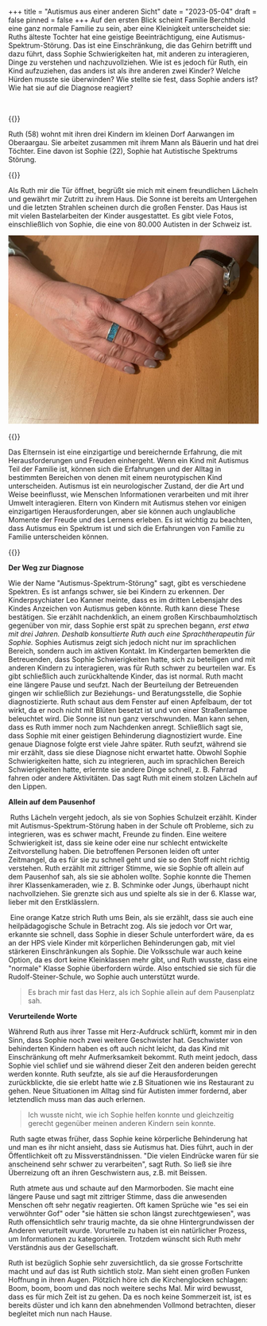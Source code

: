 +++
title = "Autismus aus einer anderen Sicht"
date = "2023-05-04"
draft = false
pinned = false
+++
 Auf den ersten Blick scheint Familie Berchthold eine ganz normale Familie zu sein, aber eine Kleinigkeit unterscheidet sie: Ruths älteste Tochter hat eine geistige Beeinträchtigung, eine Autismus-Spektrum-Störung. Das ist eine Einschränkung, die das Gehirn betrifft und dazu führt, dass Sophie Schwierigkeiten hat, mit anderen zu interagieren, Dinge zu verstehen und nachzuvollziehen. Wie ist es jedoch für Ruth, ein Kind aufzuziehen, das anders ist als ihre anderen zwei Kinder? Welche Hürden musste sie überwinden? Wie stellte sie fest, dass Sophie anders ist? Wie hat sie auf die Diagnose reagiert? 

 <!--StartFragment-->

{{<box>}}

<!--EndFragment-->Ruth (58) wohnt mit ihren drei Kindern im kleinen Dorf Aarwangen im Oberaargau. Sie  arbeitet zusammen mit ihrem Mann als Bäuerin und hat drei Töchter. Eine davon ist Sophie (22), Sophie hat Autistische Spektrums Störung. <!--StartFragment-->

{{</box>}}

<!--EndFragment-->

Als Ruth mir die Tür öffnet, begrüßt sie mich mit einem freundlichen Lächeln und gewährt mir Zutritt zu ihrem Haus. Die Sonne ist bereits am Untergehen und die letzten Strahlen scheinen durch die großen Fenster. Das Haus ist mit vielen Bastelarbeiten der Kinder ausgestattet. Es gibt viele Fotos, einschließlich von Sophie, die eine von 80.000 Autisten in der Schweiz ist.

![@Foto von Leonie Schüpbach. Die Hände von Ruth B.](whatsapp-bild-2023-05-05-um-15.03.49.jpg)

<!--StartFragment-->

{{<box>}}

Das Elternsein ist eine einzigartige und bereichernde Erfahrung, die mit Herausforderungen und Freuden einhergeht. Wenn ein Kind mit Autismus Teil der Familie ist, können sich die Erfahrungen und der Alltag in bestimmten Bereichen von denen mit einem neurotypischen Kind unterscheiden. Autismus ist ein neurologischer Zustand, der die Art und Weise beeinflusst, wie Menschen Informationen verarbeiten und mit ihrer Umwelt interagieren. Eltern von Kindern mit Autismus stehen vor einigen einzigartigen Herausforderungen, aber sie können auch unglaubliche Momente der Freude und des Lernens erleben. Es ist wichtig zu beachten, dass Autismus ein Spektrum ist und sich die Erfahrungen von Familie zu Familie unterscheiden können.

{{</box>}}



<!--EndFragment-->

**Der Weg zur Diagnose**

Wie der Name "Autismus-Spektrum-Störung" sagt, gibt es verschiedene Spektren. Es ist anfangs schwer, sie bei Kindern zu erkennen. Der Kinderpsychiater Leo Kanner meinte, dass es im dritten Lebensjahr des Kindes Anzeichen von Autismus geben könnte. Ruth kann diese These bestätigen. Sie erzählt nachdenklich, an einem großen Kirschbaumholztisch gegenüber von mir, dass Sophie erst spät zu sprechen begann, *erst etwa mit drei Jahren. Deshalb konsultierte Ruth auch eine Sprachtherapeutin für Sophie.* Sophies Autismus zeigt sich jedoch nicht nur im sprachlichen Bereich, sondern auch im aktiven Kontakt. Im Kindergarten bemerkten die Betreuenden, dass Sophie Schwierigkeiten hatte, sich zu beteiligen und mit anderen Kindern zu interagieren, was für Ruth schwer zu beurteilen war. Es gibt schließlich auch zurückhaltende Kinder, das ist normal. Ruth macht eine längere Pause und seufzt. Nach der Beurteilung der Betreuenden gingen wir schließlich zur Beziehungs- und Beratungsstelle, die Sophie diagnostizierte. Ruth schaut aus dem Fenster auf einen Apfelbaum, der tot wirkt, da er noch nicht mit Blüten besetzt ist und von einer Straßenlampe beleuchtet wird. Die Sonne ist nun ganz verschwunden. Man kann sehen, dass es Ruth immer noch zum Nachdenken anregt. Schließlich sagt sie, dass Sophie mit einer geistigen Behinderung diagnostiziert wurde. Eine genaue Diagnose folgte erst viele Jahre später. Ruth seufzt, während sie mir erzählt, dass sie diese Diagnose nicht erwartet hatte. Obwohl Sophie Schwierigkeiten hatte, sich zu integrieren, auch im sprachlichen Bereich Schwierigkeiten hatte, erlernte sie andere Dinge schnell, z. B. Fahrrad fahren oder andere Aktivitäten. Das sagt Ruth mit einem stolzen Lächeln auf den Lippen.

**Allein auf dem Pausenhof**

 Ruths Lächeln vergeht jedoch, als sie von Sophies Schulzeit erzählt. Kinder mit Autismus-Spektrum-Störung haben in der Schule oft Probleme, sich zu integrieren, was es schwer macht, Freunde zu finden. Eine weitere Schwierigkeit ist, dass sie keine oder eine nur schlecht entwickelte Zeitvorstellung haben. Die betroffenen Personen leiden oft unter Zeitmangel, da es für sie zu schnell geht und sie so den Stoff nicht richtig verstehen. Ruth erzählt mit zittriger Stimme, wie sie Sophie oft allein auf dem Pausenhof sah, als sie sie abholen wollte. Sophie konnte die Themen ihrer Klassenkameraden, wie z. B. Schminke oder Jungs, überhaupt nicht nachvollziehen. Sie grenzte sich aus und spielte als sie in der 6. Klasse war, lieber mit den Erstklässlern.

 Eine orange Katze strich Ruth ums Bein, als sie erzählt, dass sie auch eine heilpädagogische Schule in Betracht zog. Als sie jedoch vor Ort war, erkannte sie schnell, dass Sophie in dieser Schule unterfordert wäre, da es an der HPS viele Kinder mit körperlichen Behinderungen gab, mit viel stärkeren Einschränkungen als Sophie. Die Volksschule war auch keine Option, da es dort keine Kleinklassen mehr gibt, und Ruth wusste, dass eine "normale" Klasse Sophie überfordern würde. Also entschied sie sich für die Rudolf-Steiner-Schule, wo Sophie auch unterstützt wurde.

> Es brach mir fast das Herz, als ich Sophie allein auf dem Pausenplatz sah.

**Verurteilende Worte**

Während Ruth aus ihrer Tasse mit Herz-Aufdruck schlürft, kommt mir in den Sinn, dass Sophie noch zwei weitere Geschwister hat. Geschwister von behinderten Kindern haben es oft auch nicht leicht, da das Kind mit Einschränkung oft mehr Aufmerksamkeit bekommt. Ruth meint jedoch, dass Sophie viel schlief und sie während dieser Zeit den anderen beiden gerecht werden konnte. Ruth seufzte, als sie auf die Herausforderungen zurückblickte, die sie erlebt hatte wie z.B Situationen wie ins Restaurant zu gehen. Neue Situationen im Alltag sind für Autisten immer fordernd, aber letztendlich muss man das auch erlernen.

> Ich wusste nicht, wie ich Sophie helfen konnte und gleichzeitig gerecht gegenüber meinen anderen Kindern sein konnte.

 Ruth sagte etwas früher, dass Sophie keine körperliche Behinderung hat und man es ihr nicht ansieht, dass sie Autismus hat. Dies führt, auch in der Öffentlichkeit oft zu Missverständnissen. "Die vielen Eindrücke waren für sie anscheinend sehr schwer zu verarbeiten", sagt Ruth. So ließ sie ihre Überreizung oft an ihren Geschwistern aus, z.B. mit Beissen.

 Ruth atmete aus und schaute auf den Marmorboden. Sie macht eine längere Pause und sagt mit zittriger Stimme, dass die anwesenden Menschen oft sehr negativ reagierten. Oft kamen Sprüche wie "es sei ein verwöhnter Gof" oder "sie hätten sie schon längst zurechtgewiesen", was Ruth offensichtlich sehr traurig machte, da sie ohne Hintergrundwissen der Anderen verurteilt wurde. Vorurteile zu haben ist ein natürlicher Prozess, um Informationen zu kategorisieren. Trotzdem wünscht sich Ruth mehr Verständnis aus der Gesellschaft.

Ruth ist bezüglich Sophie sehr zuversichtlich, da sie grosse Fortschritte macht und auf das ist Ruth sichtlich stolz. Man sieht einen großen Funken Hoffnung in ihren Augen. Plötzlich höre ich die Kirchenglocken schlagen: Boom, boom, boom und das noch weitere sechs Mal. Mir wird bewusst, dass es für mich Zeit ist zu gehen. Da es noch keine Sommerzeit ist, ist es bereits düster und ich kann den abnehmenden Vollmond betrachten, dieser begleitet mich nun nach Hause.